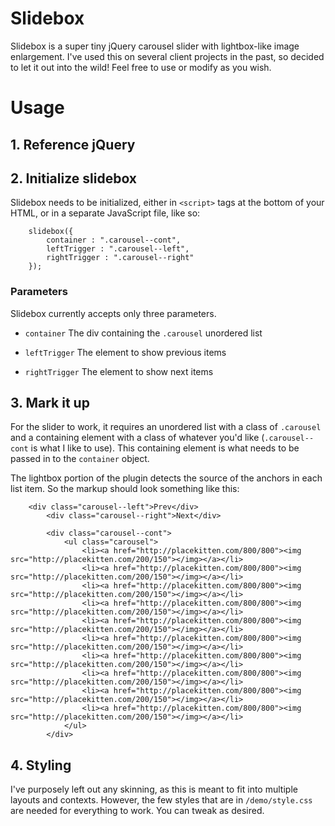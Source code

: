 Slidebox
========

Slidebox is a super tiny jQuery carousel slider with lightbox-like image enlargement. I've used this on several client projects in the past, so decided to let it out into the wild! Feel free to use or modify as you wish.


Usage
========

## 1. Reference jQuery

## 2. Initialize slidebox

Slidebox needs to be initialized, either in ```<script>``` tags at the bottom of your HTML, or in a separate JavaScript file, like so:

		slidebox({
            container : ".carousel--cont",
            leftTrigger : ".carousel--left",
            rightTrigger : ".carousel--right"
        });

### Parameters

Slidebox currently accepts only three parameters.

- ```container```
The div containing the ```.carousel``` unordered list

- ```leftTrigger```
The element to show previous items

- ```rightTrigger```
The element to show next items

## 3. Mark it up

For the slider to work, it requires an unordered list with a class of ```.carousel``` and a containing element with a class of whatever you'd like (```.carousel--cont``` is what I like to use). This containing element is what needs to be passed in to the ```container``` object.

The lightbox portion of the plugin detects the source of the anchors in each list item. So the markup should look something like this:

		<div class="carousel--left">Prev</div>
	        <div class="carousel--right">Next</div>
	        
	        <div class="carousel--cont">
	            <ul class="carousel">
	                <li><a href="http://placekitten.com/800/800"><img src="http://placekitten.com/200/150"></img></a></li>
	                <li><a href="http://placekitten.com/800/800"><img src="http://placekitten.com/200/150"></img></a></li>
	                <li><a href="http://placekitten.com/800/800"><img src="http://placekitten.com/200/150"></img></a></li>
	                <li><a href="http://placekitten.com/800/800"><img src="http://placekitten.com/200/150"></img></a></li>
	                <li><a href="http://placekitten.com/800/800"><img src="http://placekitten.com/200/150"></img></a></li>
	                <li><a href="http://placekitten.com/800/800"><img src="http://placekitten.com/200/150"></img></a></li>
	                <li><a href="http://placekitten.com/800/800"><img src="http://placekitten.com/200/150"></img></a></li>
	                <li><a href="http://placekitten.com/800/800"><img src="http://placekitten.com/200/150"></img></a></li>
	                <li><a href="http://placekitten.com/800/800"><img src="http://placekitten.com/200/150"></img></a></li>
	                <li><a href="http://placekitten.com/800/800"><img src="http://placekitten.com/200/150"></img></a></li>
	            </ul>
	        </div>

## 4. Styling

I've purposely left out any skinning, as this is meant to fit into multiple layouts and contexts. However, the few styles that are in ```/demo/style.css``` are needed for everything to work. You can tweak as desired.